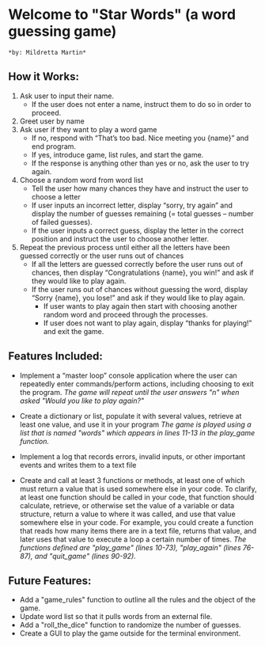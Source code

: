 # **Welcome to "Star Words"** (a word guessing game)
	*by: Mildretta Martin*

## **How it Works:**

1. Ask user to input their name.
	- If the user does not enter a name, instruct them to do so in order to proceed.
2. Greet user by name
3. Ask user if they want to play a word game
	- If no, respond with “That’s too bad. Nice meeting you {name}” and end program.
	- If yes, introduce game, list rules, and start the game.
	- If the response is anything other than yes or no, ask the user to try again.
4.  Choose a random word from word list
	- Tell the user how many chances they have and instruct the user to choose a letter
	- If user inputs an incorrect letter, display “sorry, try again” and display the number of guesses remaining (= total guesses – number of failed guesses).
	- If the user inputs a correct guess, display the letter in the correct position and instruct the user to choose another letter.
5.  Repeat the previous process until either all the letters have been guessed correctly or the user runs out of chances
	- If all the letters are guessed correctly before the user runs out of chances, then display “Congratulations {name}, you win!” and ask if they would like to play again.
	- If the user runs out of chances without guessing the word, display “Sorry {name}, you lose!” and ask if they would like to play again.    
		- If user wants to play again then start with choosing another random word and proceed through the processes.
		- If user does not want to play again, display “thanks for playing!” and exit the game.

## **Features Included:**

 * Implement a “master loop” console application where the user can repeatedly enter commands/perform actions, including choosing to exit the program.
	*The game will repeat until the user answers "n" when asked "Would you like to play again?"*

 * Create a dictionary or list, populate it with several values, retrieve at least one value, and use it in your program
	*The game is played using a list that is named "words" which appears in lines 11-13 in the play_game function.*

  * Implement a log that records errors, invalid inputs, or other important events and writes them to a text file

 * Create and call at least 3 functions or methods, at least one of which must return a value that is used somewhere else in your code. To clarify, at least one function should be called in your code, that function should calculate, retrieve, or otherwise set the value of a variable or data structure, return a value to where it was called, and use that value somewhere else in your code. For example, you could create a function that reads how many items there are in a text file, returns that value, and later uses that value to execute a loop a certain number of times.
	*The functions defined are "play_game" (lines 10-73), "play_again" (lines 76-87), and "quit_game" (lines 90-92).*

## **Future Features:**

* Add a "game_rules" function to outline all the rules and the object of the game.
* Update word list so that it pulls words from an external file.
* Add a "roll_the_dice" function to randomize the number of guesses.
* Create a GUI to play the game outside for the terminal environment.

